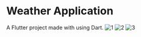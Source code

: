 # Weather Application
A Flutter project made with using Dart.
![1](https://github.com/Abdulsamad-29/Weather_App/assets/58486937/4fd30099-b89d-48f0-8185-b370008dbdf0)
![2](https://github.com/Abdulsamad-29/Weather_App/assets/58486937/7ba7f835-8ae9-46f7-9ae2-2596d78d261b)
![3](https://github.com/Abdulsamad-29/Weather_App/assets/58486937/f6762f9c-4ac8-4ede-97f3-860253d952fe)

